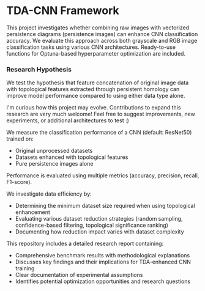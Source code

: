 
# TDA-CNN Framework

This project investigates whether combining raw images with vectorized persistence diagrams (persistence images) can enhance CNN classification accuracy. We evaluate this approach across both grayscale and RGB image classification tasks using various CNN architectures. Ready-to-use functions for Optuna-based hyperparameter optimization are included. 

### Research Hypothesis

We test the hypothesis that feature concatenation of original image data with topological features extracted through persistent homology can improve model performance compared to using either data type alone.

I'm curious how this project may evolve. Contributions to expand this research are very much welcome! Feel free to suggest improvements, new experiments, or additional architectures to test :)


We measure the classification performance of a CNN (default: ResNet50) trained on:
- Original unprocessed datasets
- Datasets enhanced with topological features
- Pure persistence images alone

Performance is evaluated using multiple metrics (accuracy, precision, recall, F1-score).

We investigate data efficiency by:
- Determining the minimum dataset size required when using topological enhancement
- Evaluating various dataset reduction strategies (random sampling, confidence-based filtering, topological significance ranking)
- Documenting how reduction impact varies with dataset complexity

This repository includes a detailed research report containing:
- Comprehensive benchmark results with methodological explanations
- Discusses key findings and their implications for TDA-enhanced CNN training
- Clear documentation of experimental assumptions
- Identifies potential optimization opportunities and research questions